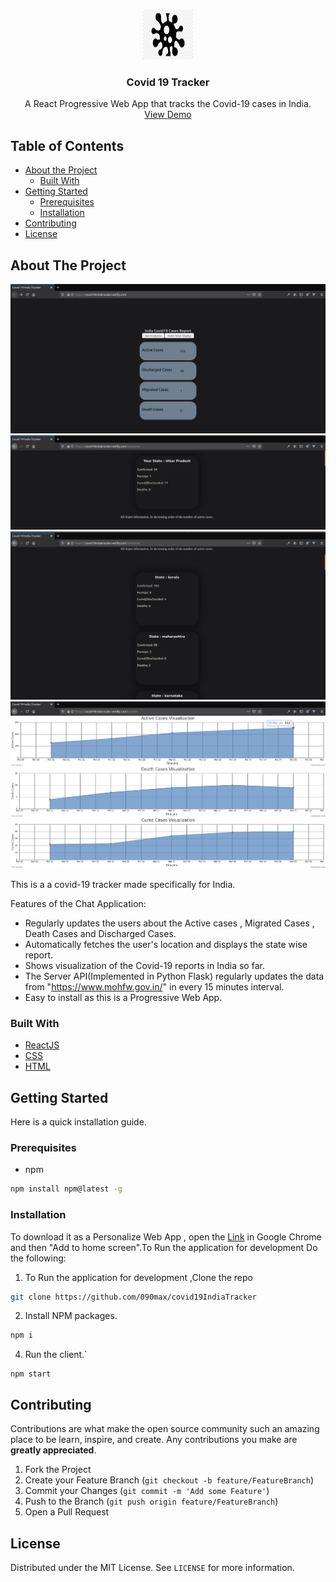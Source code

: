 

<!-- PROJECT LOGO -->
<br />
<p align="center">
  <a href="https://github.com/090max/ConnectU">
    <img src="images/logo.png" alt="Logo" width="80" height="80">
  </a>

  <h3 align="center">Covid 19 Tracker</h3>

  <p align="center">
   A React Progressive Web App that tracks the Covid-19 cases in India. 
    <br />
    <a href="https://covid19indiatracker.netlify.com">View Demo</a>
  </p>
</p>



<!-- TABLE OF CONTENTS -->
## Table of Contents

* [About the Project](#about-the-project)
  * [Built With](#built-with)
* [Getting Started](#getting-started)
  * [Prerequisites](#prerequisites)
  * [Installation](#installation)
* [Contributing](#contributing)
* [License](#license)




<!-- ABOUT THE PROJECT -->
## About The Project

![main_page](https://github.com/090max/covid19IndiaTracker/blob/master/images/main.png)
![State Tracking](https://github.com/090max/covid19IndiaTracker/blob/master/images/state_fetcher.png)
![All states Info](https://github.com/090max/covid19IndiaTracker/blob/master/images/states.png)
![Visualization](https://github.com/090max/covid19IndiaTracker/blob/master/images/analytics.png)


This is a a covid-19 tracker made specifically for India. 

Features of the Chat Application:
* Regularly updates the users about the Active cases , Migrated Cases , Death Cases and Discharged Cases.
* Automatically fetches the user's location and displays the state wise report. 
* Shows visualization of the Covid-19 reports in India so far.
* The Server API(Implemented in Python Flask) regularly updates the data from "https://www.mohfw.gov.in/" in every 15 minutes interval.
* Easy to install as this is a Progressive Web App.

### Built With
* [ReactJS](https://reactjs.org/)
* [CSS](https://developer.mozilla.org/en-US/docs/Web/CSS)
* [HTML](https://developer.mozilla.org/en-US/docs/Web/HTML)


<!-- GETTING STARTED -->
## Getting Started

Here is a quick installation guide.

### Prerequisites

* npm
```sh
npm install npm@latest -g
```

### Installation

To download it as a Personalize Web App , open the <a href="https://covid19indiatracker.netlify.com">Link</a> in Google Chrome and then "Add to home screen".To Run the application for development Do the following:
1. To Run the application for development ,Clone the repo
```sh
git clone https://github.com/090max/covid19IndiaTracker
```
2. Install NPM packages.
```sh
npm i
```
4. Run the client.`
```JS
npm start
```


<!-- CONTRIBUTING -->
## Contributing

Contributions are what make the open source community such an amazing place to be learn, inspire, and create. Any contributions you make are **greatly appreciated**.

1. Fork the Project
2. Create your Feature Branch (`git checkout -b feature/FeatureBranch`)
3. Commit your Changes (`git commit -m 'Add some Feature'`)
4. Push to the Branch (`git push origin feature/FeatureBranch`)
5. Open a Pull Request



<!-- LICENSE -->
## License

Distributed under the MIT License. See `LICENSE` for more information.


